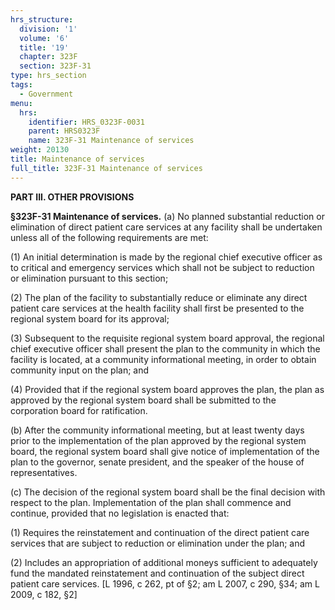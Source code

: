 ```yaml
---
hrs_structure:
  division: '1'
  volume: '6'
  title: '19'
  chapter: 323F
  section: 323F-31
type: hrs_section
tags:
  - Government
menu:
  hrs:
    identifier: HRS_0323F-0031
    parent: HRS0323F
    name: 323F-31 Maintenance of services
weight: 20130
title: Maintenance of services
full_title: 323F-31 Maintenance of services
---
```

**PART III. OTHER PROVISIONS**

**§323F-31 Maintenance of services.** (a) No planned substantial reduction or elimination of direct patient care services at any facility shall be undertaken unless all of the following requirements are met:

(1) An initial determination is made by the regional chief executive officer as to critical and emergency services which shall not be subject to reduction or elimination pursuant to this section;

(2) The plan of the facility to substantially reduce or eliminate any direct patient care services at the health facility shall first be presented to the regional system board for its approval;

(3) Subsequent to the requisite regional system board approval, the regional chief executive officer shall present the plan to the community in which the facility is located, at a community informational meeting, in order to obtain community input on the plan; and

(4) Provided that if the regional system board approves the plan, the plan as approved by the regional system board shall be submitted to the corporation board for ratification.

(b) After the community informational meeting, but at least twenty days prior to the implementation of the plan approved by the regional system board, the regional system board shall give notice of implementation of the plan to the governor, senate president, and the speaker of the house of representatives.

(c) The decision of the regional system board shall be the final decision with respect to the plan. Implementation of the plan shall commence and continue, provided that no legislation is enacted that:

(1) Requires the reinstatement and continuation of the direct patient care services that are subject to reduction or elimination under the plan; and

(2) Includes an appropriation of additional moneys sufficient to adequately fund the mandated reinstatement and continuation of the subject direct patient care services. [L 1996, c 262, pt of §2; am L 2007, c 290, §34; am L 2009, c 182, §2]